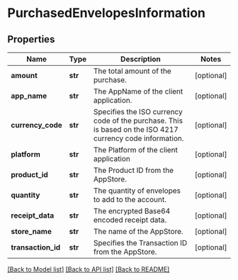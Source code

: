 # PurchasedEnvelopesInformation

## Properties
Name | Type | Description | Notes
------------ | ------------- | ------------- | -------------
**amount** | **str** | The total amount of the purchase. | [optional] 
**app_name** | **str** | The AppName of the client application. | [optional] 
**currency_code** | **str** | Specifies the ISO currency code of the purchase. This is based on the ISO 4217 currency code information. | [optional] 
**platform** | **str** | The Platform of the client application | [optional] 
**product_id** | **str** | The Product ID from the AppStore. | [optional] 
**quantity** | **str** | The quantity of envelopes to add to the account. | [optional] 
**receipt_data** | **str** | The encrypted Base64 encoded receipt data. | [optional] 
**store_name** | **str** | The name of the AppStore. | [optional] 
**transaction_id** | **str** | Specifies the Transaction ID from the AppStore. | [optional] 

[[Back to Model list]](../README.md#documentation-for-models) [[Back to API list]](../README.md#documentation-for-api-endpoints) [[Back to README]](../README.md)


